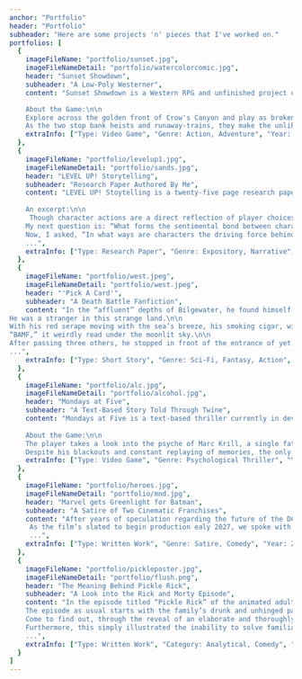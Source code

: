 ```yaml
---
anchor: "Portfolio"
header: "Portfolio"
subheader: "Here are some projects 'n' pieces that I've worked on."
portfolios: [
  {
    imageFileName: "portfolio/sunset.jpg",
    imageFileNameDetail: "portfolio/watercolorcomic.jpg",
    header: "Sunset Showdown",
    subheader: "A Low-Poly Westerner",
    content: "Sunset Showdown is a Western RPG and unfinished project developed in Unity that will resume development sometime in the future. Artwork done by former colleague.\n\n

    About the Game:\n\n
    Explore across the golden front of Crow's Canyon and play as broken sheriff Judd Henrie. Having lost his rookie and partner in-training Bailey Finkle, Henrie is on an unhinged path to redemption for the outlaw and mercenary Jebediah Vandisch. Along the way, the sheriff will encounter some untimely folk (and foes) as he finds himself in many bar fights on the journey. One of which is a mysterious young woman (and troublemaker) named Fiona who has information he needs but isn't the nicest to authority.\n\n
    As the two stop bank heists and runaway-trains, they make the unlikely duo that the town never knew they needed.\n\n\n",
    extraInfo: ["Type: Video Game", "Genre: Action, Adventure", "Year: 2019"]
  },
  {
    imageFileName: "portfolio/levelup1.jpg",
    imageFileNameDetail: "portfolio/sands.jpg",
    header: "LEVEL UP! Storytelling",
    subheader: "Research Paper Authored By Me",
    content: "LEVEL UP! Stoytelling is a twenty-five page research paper focused on the role of storytelling in video games. It features personal input from BAFTA-nominated industry writer, Zak Garriss, Narrative Director of Life Is Strange: Before the Storm and current Creative Director at Deck Nine Games, and shares some of the secrets to successful game writing.\n\n
    
    An excerpt:\n\n
     Though character actions are a direct reflection of player choices, I wanted to explore what characters are and how they are beings of their own without the player. So the first question I asked was: “In what ways does the writer add depth to create real, three-dimensional characters?” I thought it would be better if I first addressed what a character is before I build on the idea further. So from a guide on game design, I read player characters (PCs) are the individuals controlled as the game is played. How they live, behave, rebel, change, grow, and even die within the worlds we create have the greatest influence on a single playthrough (Dille). With that in mind, I learned that a three-dimensional character needs flaws and complex motives. They must react to new dilemmas logically based on past experiences (“Difference”). So a character is great not because of their perfection, but their imperfection. They prove not to be static or a cliché because their complicity gives them value.\n\n
    My next question is: “What forms the sentimental bond between character and player in a video game?” Luckily for me, Mr. Garriss was able to answer this exact question in his own words. He said that vulnerability is key; it’s about building empathy, that’s how the player is made to feel in their marrow that their choices have impacts in human ways on human lives (Garriss). Hearing his response was eye-opening but because I already established that flaws are essential to character development, it was to no surprise. I was able to learn that the powerful connection developed between the character and player is known as parasocial interaction (Isbister). And again, I am graciously gifted another vocabulary word to help me explain what I haven't been successful in naming for so long.\n\n
    Now, I asked, “In what ways are characters the driving force behind a compelling narrative game?” To answer this, I found an article. It explained that players want to understand the characters’ challenges, sympathise with their sufferings, and experience their journey with them (Sakey). That is the drive behind game narrative. I believe it is our instinct to wonder and see what happens next to a someone we’ve grown fond of, concluding that video game characters are more than just mediums by which players enter a virtual world. But, they are our sole investment when playing a video game, which keeps us captivated every step of the way.\n\n
    ...",
    extraInfo: ["Type: Research Paper", "Genre: Expository, Narrative", "Year: 2018"]
  },
  {
    imageFileName: "portfolio/west.jpeg",
    imageFileNameDetail: "portfolio/west.jpeg",
    header: "'Pick A Card'",
    subheader: "A Death Battle Fanfiction",
    content: "In the “affluent” depths of Bilgewater, he found himself in the home of thieves, pickpockets, and smugglers galore. The cowboy, stern in nature, was a ways away from his own.\n\n
He was a stranger in this strange land.\n\n
With his red serape moving with the sea’s breeze, his smoking cigar, with every puff, burned against the cold night. Like a leper, he mysteriously kept his left arm covered from onlookers with his shawl. And as he slowly walked the streets of this crime-filled, harbor city, the gold letters embellished on his belt relayed the message that he was, in fact, an outsider.\n\n
“BAMF,” it weirdly read under the moonlit sky.\n\n
After passing three others, he stopped in front of the entrance of yet another bar. He looked at the sign overhead but upon hearing the muffled sound of drunken laughter, he knew he reached the right place.\n\n
...",
    extraInfo: ["Type: Short Story", "Genre: Sci-Fi, Fantasy, Action", "Year: 2021"]
  },
  {
    imageFileName: "portfolio/alc.jpg",
    imageFileNameDetail: "portfolio/alcohol.jpg",
    header: "Mondays at Five",
    subheader: "A Text-Based Story Told Through Twine",
    content: "Mondays at Five is a text-based thriller currently in development in Twine.\n\n
    
    About the Game:\n\n
    The player takes a look into the psyche of Marc Krill, a single father who struggles in an on-going battle with alcoholism, slowly losing his grip on reality.\n\n
    Despite his blackouts and constant replaying of memories, the only other thing Marc looks forward to aside from his young daughter, is his weekly therapy appointment where he can decompress and silence the chaos he carries around...\n\n\n",
    extraInfo: ["Type: Video Game", "Genre: Psychological Thriller", "Year: 2021"]
  },
  {
    imageFileName: "portfolio/heroes.jpg",
    imageFileNameDetail: "portfolio/mnd.jpg",
    header: "Marvel gets Greenlight for Batman",
    subheader: "A Satire of Two Cinematic Franchises",
    content: "After years of speculation regarding the future of the DC Entertainment Universe, last Thursday, Marvel Studios executives discreetly confirmed through Twitter the other day that they had finally acquired the rights to the caped crusader. This comes as no surprise to fans as WarnerBros. Entertainment has had a hard and long, documented history of putting millions into meaningless reboots rather than a better writers’ room. This would mean a record-breaking fifth reboot to the Batman series coming not long after the newest iteration starring actor Robert Pattinson.\n\n
     As the film’s slated to begin production ealy 2027, we spoke with some important figures involved in this multi-billion-dollar deal. One of which is Marvel Studios President Kevin Feige, who commented, “We’re really excited to bring Bruce Wayne into the Marvel family and what this means for the future of the Marvel Universe.” Feige is the enterprise’s Chief Creative Officer and is often credited with the success of the world’s  highest-grossing film franchise, spanning over a decade with continuous plans for the future. “We are really looking forward to bringing the dark themes and grittiness of Batman into the MCU as it’s something we’ve yet to explore and show at Marvel. Similar to the huge excitement behind movies like Endgame, we’re so ready to have that moment where the audience will go wild seeing Thomas and Martha Wayne getting shot in front of a young Bruce. Fans will go crazy. They’ll love it.”\n\n
     ...",
    extraInfo: ["Type: Written Work", "Genre: Satire, Comedy", "Year: 2020"]
  },
  {
    imageFileName: "portfolio/pickleposter.jpg",
    imageFileNameDetail: "portfolio/flush.png",
    header: "The Meaning Behind Pickle Rick",
    subheader: "A Look into the Rick and Morty Episode",
    content: "In the episode titled “Pickle Rick” of the animated adult show Rick and Morty on Adult Swim, creators Justin Roiland and Dan Haromon utilize an array of humorous elements within the segment and clearly demonstrate traces of the incongruity theory of humor.\n\n
    The episode as usual starts with the family’s drunk and unhinged patriarch, Rick Sanchez doing something crazy which is turning himself into a pickle. He explains to Morty the fascination and immense accomplishment of him assuming the form of this edible, everyday, inanimate object. The audience would find this particularly amusing since it is simply bizarre and ridiculous and Rick very much prizes his “new look” because of how unthought-of and “ingenious” it almost is.\n\n
    Come to find out, through the reveal of an elaborate and thoroughly thought-out contraption to revert him back to his normal self, it was all in order to avoid their family counseling session they have in ten minutes.\n\n
    Furthermore, this simply illustrated the inability to solve familial problems with crazed scientist Rick Sanchez, who’d much rather deal with the problems of being a pickle rather than face the ones he currently has caused as a grandfather.\n\n
    ...",
    extraInfo: ["Type: Written Work", "Category: Analytical, Comedy", "Year: 2021"]
  }
]
---
```

